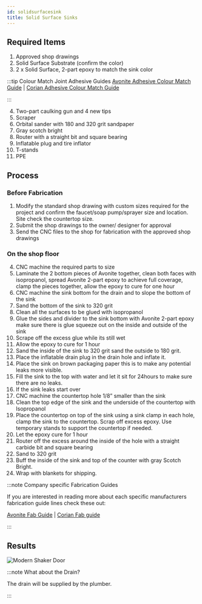 ```yaml
---
id: solidsurfacesink
title: Solid Surface Sinks
---
```


## Required Items

1. Approved shop drawings
2. Solid Surface Substrate (confirm the color)
3. 2 x Solid Surface, 2-part epoxy to match the sink color

:::tip Colour Match Joint Adhesive Guides
[Avonite Adhesive Colour Match Guide](https://aristechsurfaces.com/pdfs/tech-library/avonite-studio/ML400012_v4_Adhesive_List_NA.pdf) | [Corian Adhesive Colour Match Guide](https://e64ace98-5264-4db2-9ddf-3f222fdd5759.usrfiles.com/ugd/e64ace_725062d222b34d9795158b6ca35cef47.pdf)

<!-- The Corian Match Guide is self hosted on wix. This may need to be updated in the future. Please use the Willis match guide. -->

:::

4. Two-part caulking gun and 4 new tips
5. Scraper
6. Orbital sander with 180 and 320 grit sandpaper
7. Gray scotch bright
8. Router with a straight bit and square bearing
9. Inflatable plug and tire inflator
10.  T-stands
11.  PPE

## Process

### Before Fabrication

1. Modify the standard shop drawing with custom sizes required for the project and confirm the faucet/soap pump/sprayer size and location.  Site check the countertop size.
2. Submit the shop drawings to the owner/ designer for approval
3. Send the CNC files to the shop for fabrication with the approved shop drawings

### On the shop floor

4. CNC machine the required parts to size
5. Laminate the 2 bottom pieces of Avonite together, clean both faces with isopropanol, spread Avonite 2-part epoxy to achieve full coverage, clamp the pieces together, allow the epoxy to cure for one hour
6. CNC machine the sink bottom for the drain and to slope the bottom of the sink
7. Sand the bottom of the sink to 320 grit
8. Clean all the surfaces to be glued with isopropanol
9.  Glue the sides and divider to the sink bottom with Avonite 2-part epoxy make sure there is glue squeeze out on the inside and outside of the sink
10. Scrape off the excess glue while its still wet
11. Allow the epoxy to cure for 1 hour
12. Sand the inside of the sink to 320 grit sand the outside to 180 grit.
13. Place the inflatable drain plug in the drain hole and inflate it.
14. Place the sink on brown packaging paper this is to make any potential leaks more visible.
15. Fill the sink to the top with water and let it sit for 24hours to make sure there are no leaks.
16. If the sink leaks start over
17. CNC machine the countertop hole 1/8” smaller than the sink
18. Clean the top edge of the sink and the underside of the countertop with Isopropanol
19. Place the countertop on top of the sink using a sink clamp in each hole, clamp the sink to the countertop. Scrap off excess epoxy. Use temporary stands to support the countertop if needed.
20. Let the epoxy cure for 1 hour
21. Router off the excess around the inside of the hole with a straight carbide bit and square bearing
22. Sand to 320 grit
23. Buff the inside of the sink and top of the counter with gray Scotch Bright.
24. Wrap with blankets for shipping.

:::note Company specific Fabrication Guides

If you are interested in reading more about each specific manufacturers fabrication guide lines check these out:

[Avonite Fab Guide](https://aristechsurfaces.com/pdfs/tech-library/avonite-studio/avonite-fabrication-guide_en.pdf) | [Corian Fab guide](https://e64ace98-5264-4db2-9ddf-3f222fdd5759.usrfiles.com/ugd/e64ace_439aedb8ffb9450498181d0e24377044.pdf)

:::

## Results

![Modern Shaker Door](https://static.wixstatic.com/media/e64ace_e2f53724cae44a318a876b239fba9238~mv2.png)

:::note What about the Drain?

The drain will be supplied by the plumber.

:::

<!-- This is the sink installation guide for Corian https://www.corian.com/IMG/pdf/k-27500_corian_quartz_sink_integration_102019.pdf -->